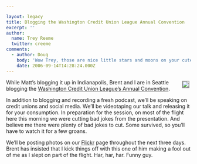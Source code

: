 ```yaml
---

layout: legacy
title: Blogging the Washington Credit Union League Annual Convention
excerpt: ''
author:
  name: Trey Reeme
  twitter: creeme
comments:
  - author: Doug
    body: 'Wow Trey, those are nice little stars and moons on your cute mask there.  Almost super hero like.'
    date: 2006-09-14T14:28:24.000Z
---
```


<p><a href="http://www.flickr.com/photos/trabian/242686160/in/set-72157594283138511/"><img src="http://static.flickr.com/91/242686160_e6f424338b_m.jpg" style="float:right; border: 2px solid #999999; margin: 4px;" /></a>While Matt&#8217;s blogging it up in Indianapolis, Brent and I are in Seattle blogging the <a href="http://www.waleague.org/expo2006">Washington Credit Union League&#8217;s Annual Convention</a>.</p>
<p>In addition to blogging and recording a fresh podcast, we&#8217;ll be speaking on credit unions and social media.  We&#8217;ll be videotaping our talk and releasing it for your consumption.  In preparation for the session, on most of the flight here this morning we were cutting bad jokes from the presentation.  And believe me there were plenty of bad jokes to cut.  Some survived, so you&#8217;ll have to watch it for a few groans.</p>
<p>We&#8217;ll be posting photos on our <a href="http://www.flickr.com/photos/trabian">Flickr</a> page throughout the next three days.  Brent has insisted that I kick things off with this one of him making a fool out of me as I slept on part of the flight.  Har, har, har.  Funny guy.</p>